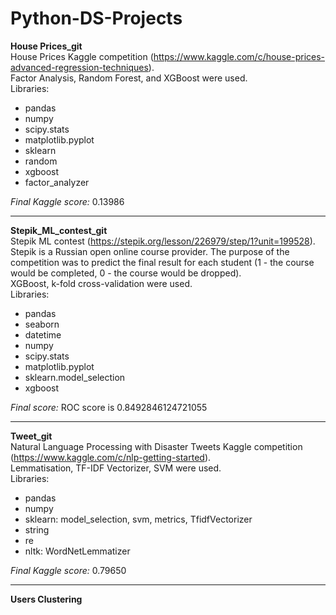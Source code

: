 # Python-DS-Projects

**House Prices_git** <br />
House Prices Kaggle competition (https://www.kaggle.com/c/house-prices-advanced-regression-techniques). <br />
Factor Analysis, Random Forest, and XGBoost were used. <br />
Libraries: 
* pandas
* numpy
* scipy.stats
* matplotlib.pyplot 
* sklearn
* random
* xgboost
* factor_analyzer  <br />

*Final Kaggle score:* 0.13986

______________________________________________________________________________________________________________________________________________________________________________________

**Stepik_ML_contest_git**  <br />
Stepik ML contest (https://stepik.org/lesson/226979/step/1?unit=199528). 
Stepik is a Russian open online course provider.
The purpose of the competition was to predict the final result for each student (1 - the course would be completed, 0 - the course would be dropped). <br />
XGBoost, k-fold cross-validation were used. <br />
Libraries: 
* pandas
* seaborn
* datetime 
* numpy
* scipy.stats
* matplotlib.pyplot 
* sklearn.model_selection 
* xgboost  <br />

*Final score:* ROC score is 0.8492846124721055

______________________________________________________________________________________________________________________________________________________________________________________

**Tweet_git** <br />
Natural Language Processing with Disaster Tweets Kaggle competition (https://www.kaggle.com/c/nlp-getting-started). <br />
Lemmatisation, TF-IDF Vectorizer, SVM were used. <br />
Libraries: 
* pandas
* numpy
* sklearn: model_selection, svm, metrics, TfidfVectorizer
* string
* re
* nltk: WordNetLemmatizer<br />
 
*Final Kaggle score:* 0.79650

______________________________________________________________________________________________________________________________________________________________________________________

**Users Clustering** <br />
